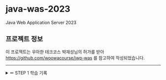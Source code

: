 # java-was-2023

Java Web Application Server 2023

## 프로젝트 정보 

이 프로젝트는 우아한 테크코스 박재성님의 허가를 받아 https://github.com/woowacourse/jwp-was 
를 참고하여 작성되었습니다.

---

<details>

<summary> ✏ STEP 1 학습 기록 </summary>
<div markdown="1">

## 자바 Thread 버전별 차이점

- java 1.0
    - 초기 버전으로, Thread 클래스 도입
    - Thread 클래스는 Runnable 인터페이스를 구현하여 스레드 실행 처리
- java 1.2
    - Thread 우선순위 지정, 스레드 그룹화 및 스레드 상태 확인 기능 추가
- java 5.0
    - java.util.concurrent 패키지가 도입되어 스레드 관리를 더욱 향상
    - Executor 프레임원크와 Callable, Future 인터페이스 등의 기능을 제공
    - 스레드 풀을 구현하기 위한 ExecutorService 인터페이스가 도입
- java 7
    - Fork/join 프레임워크 도입
        - 작업을 작은 하위 작업으로 분할하고 병렬로 실행하는 기능을 제공
    - Fork/join 프레임워크로 인해 Work Stealing Thread Pool이 구현되었음
- java 8
    - 람다식이 도입되어 스레드 코드 작성을 더욱 간결하게 함
    - java.util.concurrent 패키지에 CompletableFuture 클래스가 추가되어 비동기 프로그래밍을 더 쉽게 할 수 있게 되었다.
- java 9
    - Reactive Streams API를 도입하여 비동기 스트림 처리를 지원
    - java.util.concurrent.Flow 패키지가 추가
- java 11
    - java.util.concurrent 패키지에 추가적인 기능 도입 - 스레드 미션, 스레드 로컬 러닝 등이 추가
- java 15
    - java.lang.Thread 클래스에 isInterrupted() 및 interrupt()와 같은 메서드가 추가되어 스레드 인터럽트 상태 처리가 쉬워짐

## java.util.concurrent 패키지

> 다중 스레드 프로그래밍을 지원하는 일련의 클래스 및 인터페이스를 제공한다.

### 주요 인터페이스

[Executor]

- Thread pool 을 구현하기 위한 인터페이스
- 등록된 작업(Runnable)을 실행하기 위한 인터페이스
- 등록된 작업을 실행하는 책임만 가짐 - ISP

[ExecutorService]

- 스레드 사용시 실질적으로 사용하는 인터페이스
- 작업 등록 뿐만 아니라 실행을 위한 책임도 가진다
- Executor 상속받은 인터페이스로, Callable 실행, Executor 종료, 여러 Callable을 동시에 실행하는 기능 제공
    - Runnable과 Callable의 차이는?
        - Runnable은 리턴 값이 없다.
        - Callable은 특정 타입의 객체를 리턴 할 수 있다.


## Excutors의 역할
- Executor, ExecutorService 등은 쓰레드 풀을 위한 인터페이스다. 직접 스레드를 다루는 것은 번거로우므로, 이를 도와주는 팩토리 클래스인 Executors가 등장했다.

> Runnable만 개발자가 만들고 생성, 종료, 없애기 작업들은 Executors가 해준다.

1. Thread 만들기
2. Thread 관리 - 스레드의 생명 주기 관리
3. 작업 처리 및 실행

- newFixedThreadPool
    - 고정된 스레드 개수를 갖는 스레드 풀을 생성
- newCachedThreadPool
    - 필요할 대 필요한 만큼의 스레드 풀을 생성함
    - 이미 생성된 스레드가 있다면 이를 재활용 할 수 있음
- newScheduledThreadPool
    - 일정 시간 뒤 혹은 주기적으로 실행되어야 하는 작업을 위한 스레드 풀을 생성

### 사용방법

```java
1. 구현체 생성
ExecutorService executorService = Executors.newSingleThreadExecutor(); //singleThread
: Executors 클래스의 static Method를 활용하여 ExecutorService 구현체를 SingleThread 형태로 리턴

ExecutorService executorService = Executors.newFixedThreadPool(Thread 개수);//MultiThread
: // 멀티 스레드 형태로 리턴

2. 작업 제출
executorService.sumit();
: Thread에 활용할 작업을 제출(해당 스레드가 대기 중인 경우 제출한 작업을 처리)

3. 작업 종료
executorService.shoutdown();
: 현재 진행중인 작업을 마치고 Thread를 종료한다.

4. 즉시 종료
executorService.shoutdowmNow();
: 현재 진행중인 작업을 마치지 않은 채로 종료할 수 있다.

```
### 추가로 공부할 주제
- Virtual Thread



